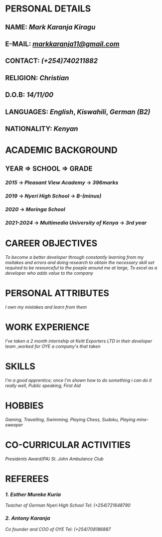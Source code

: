 #
# PERSONAL DETAILS
## NAME: *Mark Karanja Kiragu*
## E-MAIL: *markkaranja11@gmail.com*
## CONTACT: *(+254)740211882*
## RELIGION: *Christian*
## D.O.B: *14/11/00*
## LANGUAGES: *English*, *Kiswahili*, *German (B2)*
## NATIONALITY: *Kenyan* 

#
# ACADEMIC BACKGROUND
## YEAR     =>    SCHOOL      =>        GRADE 
### *2015*  -> *Pleasant View Academy* ->  *396marks* 
### *2019*  -> *Nyeri High School* ->  *B-(minus)*
### *2020*  -> *Moringa School*  
### *2021-2024*  -> *Multimedia University of Kenya* ->  *3rd year*

#
# CAREER OBJECTIVES
<!-- *I'm planning on working till my side hustles outweigh my main job's income* -->
*To become a better developer through constantly learning from my msitakes and errors and doing research to obtain the necessary skill set required to be resourceful to the poeple around me at large, To excel as a developer who adds value to the company*

#
# PERSONAL ATTRIBUTES
*I own my mistakes and learn from them*

#
# WORK EXPERIENCE 
*I've taken a 2 month internship at Keitt Exporters LTD in their developer team ,worked for  OYE a company's that taken* 

#
# SKILLS
*I'm a good apprentice; once I'm shown how to do something i can do it really well, Public speaking, First Aid*

#
# HOBBIES 
*Gaming, Travelling, Swimming, Playing Chess, Sudoku, Playing mine-sweeper* 

#
# CO-CURRICULAR ACTIVITIES
*Presidents Award(PA)*
*St. John Ambulance Club*

#
# REFEREES
### *1. Esther Mureke Kuria*
*Teacher of German*
*Nyeri High School*
*Tel: (+254)721648790*

### *2. Antony Karanja* 
*Co founder and COO of OYE*
*Tel: (+254)708186887*
